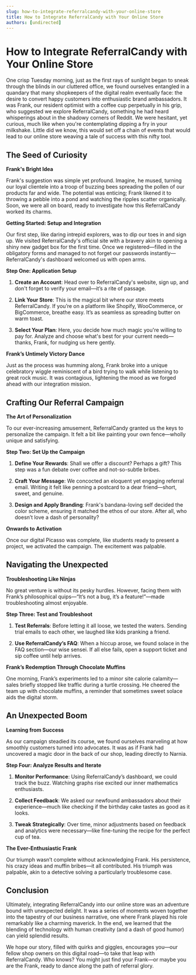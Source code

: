 ```yaml
---
slug: how-to-integrate-referralcandy-with-your-online-store
title: How to Integrate ReferralCandy with Your Online Store
authors: [undirected]
---
```



# How to Integrate ReferralCandy with Your Online Store

One crisp Tuesday morning, just as the first rays of sunlight began to sneak through the blinds in our cluttered office, we found ourselves entangled in a quandary that many shopkeepers of the digital realm eventually face: the desire to convert happy customers into enthusiastic brand ambassadors. It was Frank, our resident optimist with a coffee cup perpetually in his grip, who suggested we explore ReferralCandy, something he had heard whisperings about in the shadowy corners of Reddit. We were hesitant, yet curious, much like when you're contemplating dipping a fry in your milkshake. Little did we know, this would set off a chain of events that would lead to our online store weaving a tale of success with this nifty tool.

## The Seed of Curiosity

**Frank's Bright Idea**

Frank's suggestion was simple yet profound. Imagine, he mused, turning our loyal clientele into a troop of buzzing bees spreading the pollen of our products far and wide. The potential was enticing; Frank likened it to throwing a pebble into a pond and watching the ripples scatter organically. Soon, we were all on board, ready to investigate how this ReferralCandy worked its charms.

**Getting Started: Setup and Integration**

Our first step, like daring intrepid explorers, was to dip our toes in and sign up. We visited ReferralCandy's official site with a bravery akin to opening a shiny new gadget box for the first time. Once we registered—filled in the obligatory forms and managed to not forget our passwords instantly—ReferralCandy's dashboard welcomed us with open arms.

**Step One: Application Setup**

1. **Create an Account**: Head over to ReferralCandy's website, sign up, and don't forget to verify your email—it’s a rite of passage.
   
2. **Link Your Store**: This is the magical bit where our store meets ReferralCandy. If you’re on a platform like Shopify, WooCommerce, or BigCommerce, breathe easy. It’s as seamless as spreading butter on warm toast.

3. **Select Your Plan**: Here, you decide how much magic you're willing to pay for. Analyze and choose what's best for your current needs—thanks, Frank, for nudging us here gently.

**Frank’s Untimely Victory Dance**

Just as the process was humming along, Frank broke into a unique celebratory wiggle reminiscent of a bird trying to walk while listening to great rock music. It was contagious, lightening the mood as we forged ahead with our integration mission.

## Crafting Our Referral Campaign

**The Art of Personalization**

To our ever-increasing amusement, ReferralCandy granted us the keys to personalize the campaign. It felt a bit like painting your own fence—wholly unique and satisfying.

**Step Two: Set Up the Campaign**

1. **Define Your Rewards**: Shall we offer a discount? Perhaps a gift? This step was a fun debate over coffee and not-so-subtle bribes.

2. **Craft Your Message**: We concocted an eloquent yet engaging referral email. Writing it felt like penning a postcard to a dear friend—short, sweet, and genuine.

3. **Design and Apply Branding**: Frank's bandana-loving self decided the color scheme, ensuring it matched the ethos of our store. After all, who doesn’t love a dash of personality?

**Onwards to Activation**

Once our digital Picasso was complete, like students ready to present a project, we activated the campaign. The excitement was palpable.

## Navigating the Unexpected

**Troubleshooting Like Ninjas**

No great venture is without its pesky hurdles. However, facing them with Frank’s philosophical quips—“It’s not a bug, it’s a feature!”—made troubleshooting almost enjoyable.

**Step Three: Test and Troubleshoot**

1. **Test Referrals**: Before letting it all loose, we tested the waters. Sending trial emails to each other, we laughed like kids pranking a friend.

2. **Use ReferralCandy’s FAQ**: When a hiccup arose, we found solace in the FAQ section—our wise sensei. If all else fails, open a support ticket and sip coffee until help arrives.

**Frank’s Redemption Through Chocolate Muffins**

One morning, Frank’s experiments led to a minor site calorie calamity—sales briefly stopped like traffic during a turtle crossing. He cheered the team up with chocolate muffins, a reminder that sometimes sweet solace aids the digital storm.

## An Unexpected Boom

**Learning from Success**

As our campaign steadied its course, we found ourselves marveling at how smoothly customers turned into advocates. It was as if Frank had uncovered a magic door in the back of our shop, leading directly to Narnia.

**Step Four: Analyze Results and Iterate**

1. **Monitor Performance**: Using ReferralCandy’s dashboard, we could track the buzz. Watching graphs rise excited our inner mathematics enthusiasts.

2. **Collect Feedback**: We asked our newfound ambassadors about their experience—much like checking if the birthday cake tastes as good as it looks.

3. **Tweak Strategically**: Over time, minor adjustments based on feedback and analytics were necessary—like fine-tuning the recipe for the perfect cup of tea.

**The Ever-Enthusiastic Frank**

Our triumph wasn’t complete without acknowledging Frank. His persistence, his crazy ideas and muffin bribes—it all contributed. His triumph was palpable, akin to a detective solving a particularly troublesome case.

## Conclusion

Ultimately, integrating ReferralCandy into our online store was an adventure bound with unexpected delight. It was a series of moments woven together into the tapestry of our business narrative, one where Frank played his role remarkably like a charming maverick. In the end, we learned that the blending of technology with human creativity (and a dash of good humor) can yield splendid results.

We hope our story, filled with quirks and giggles, encourages you—our fellow shop owners on this digital road—to take that leap with ReferralCandy. Who knows? You might just find your Frank—or maybe you are the Frank, ready to dance along the path of referral glory.
